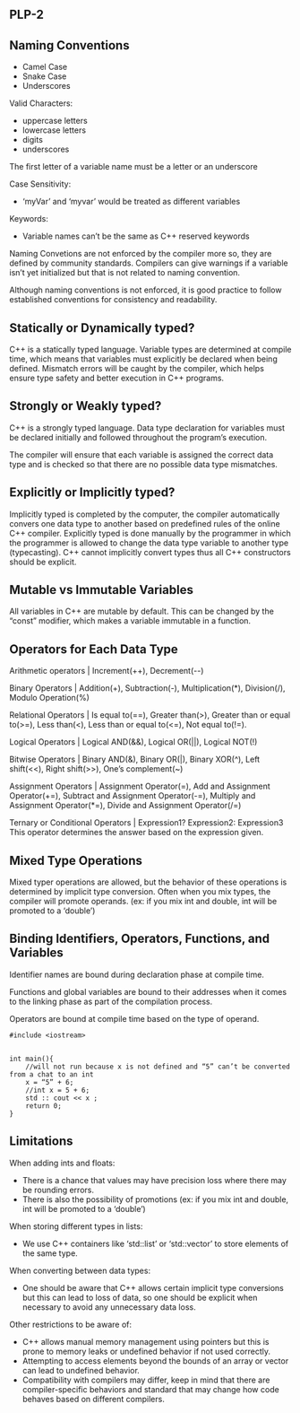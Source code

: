## PLP-2

## Naming Conventions
- Camel Case
- Snake Case
- Underscores

Valid Characters: 
- uppercase letters
- lowercase letters
- digits
- underscores

The first letter of a variable name must be a letter or an underscore

Case Sensitivity: 
- ‘myVar’ and ‘myvar’ would be treated as different variables

Keywords: 
- Variable names can’t be the same as C++ reserved keywords

Naming Convetions are not enforced by the compiler more so, they are defined by community standards. Compilers can give warnings if a variable isn’t yet initialized but that is not related to naming convention. 

Although naming conventions is not enforced, it is good practice to follow established conventions for consistency and readability. 

## Statically or Dynamically typed?
C++ is a statically typed language. Variable types are determined at compile time, which means that variables must explicitly be declared when being defined. Mismatch errors will be caught by the compiler, which helps ensure type safety and better execution in C++ programs.

## Strongly or Weakly typed?
C++ is a strongly typed language. Data type declaration for variables must be declared initially and followed throughout the program’s execution. 

The compiler will ensure that each variable is assigned the correct data type and is checked so that there are no possible data type mismatches. 

## Explicitly or Implicitly typed?
Implicitly typed is completed by the computer, the compiler automatically convers one data type to another based on predefined rules of the online C++ compiler. Explicitly typed is done manually by the programmer in which the programmer is allowed to change the data type variable to another type (typecasting). C++ cannot implicitly convert types thus all C++ constructors should be explicit. 

## Mutable vs Immutable Variables
All variables in C++ are mutable by default. This can be changed by the “const” modifier, which makes a variable immutable in a function. 

## Operators for Each Data Type
Arithmetic operators | Increment(++), Decrement(--)

Binary Operators | Addition(+), Subtraction(-), Multiplication(*), Division(/), Modulo Operation(%)

Relational Operators | Is equal to(==), Greater than(>), Greater than or equal to(>=), Less than(<), Less than or equal to(<=), Not equal to(!=).

Logical Operators | Logical AND(&&), Logical OR(||), Logical NOT(!)

Bitwise Operators | Binary AND(&), Binary OR(|), Binary XOR(^), Left shift(<<), Right shift(>>), One’s complement(~)

Assignment Operators | Assignment Operator(=), Add and Assignment Operator(+=), Subtract and Assignment Operator(-=), Multiply and Assignment Operator(*=), Divide and Assignment Operator(/=)

Ternary or Conditional Operators | Expression1? Expression2: Expression3
This operator determines the answer based on the expression given.

## Mixed Type Operations
Mixed typer operations are allowed, but the behavior of these operations is determined by implicit type conversion. Often when you mix types, the compiler will promote operands. 
(ex: if you mix int and double, int will be promoted to a ‘double’)

## Binding Identifiers, Operators, Functions, and Variables
Identifier names are bound during declaration phase at compile time.
 
Functions and global variables are bound to their addresses when it comes to the linking phase as part of the compilation process. 

Operators are bound at compile time based on the type of operand.

```
#include <iostream>


int main(){
    //will not run because x is not defined and “5” can’t be converted from a chat to an int
    x = “5” + 6;
    //int x = 5 + 6;
    std :: cout << x ;
    return 0;
}

```
## Limitations 
When adding ints and floats:
- There is a chance that values may have precision loss where there may be rounding errors.
- There is also the possibility of promotions (ex: if you mix int and double, int will be promoted to a ‘double’)

When storing different types in lists: 
- We use C++ containers like ‘std::list’ or ‘std::vector’ to store elements of the same type.
  
When converting between data types: 
- One should be aware that C++ allows certain implicit type conversions but this can lead to loss of data, so one should be explicit when necessary to avoid any unnecessary data loss.

Other restrictions to be aware of: 
- C++ allows manual memory management using pointers but this is prone to memory leaks or undefined behavior if not used correctly. 
- Attempting to access elements beyond the bounds of an array or vector can lead to undefined behavior. 
- Compatibility with compilers may differ, keep in mind that there are compiler-specific behaviors and standard that may change how code behaves based on different compilers. 
